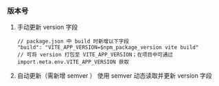 ### 版本号

1. 手动更新 version 字段
   ```tsx
   // package.json 中 build 时新增以下字段
   "build": "VITE_APP_VERSION=$npm_package_version vite build"
   // 可将 version 打包至 VITE_APP_VERSION；在项目中可通过 import.meta.env.VITE_APP_VERSION 获取
   ```
2. 自动更新（需新增 semver ）
   使用 semver 动态读取并更新 version 字段
